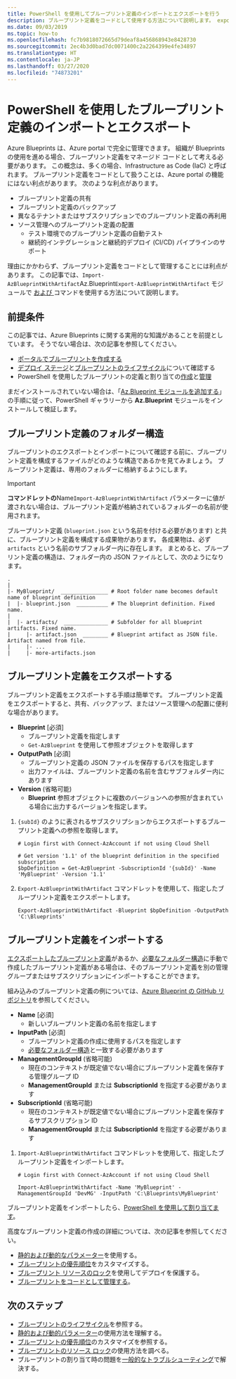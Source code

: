 ```yaml
---
title: PowerShell を使用してブループリント定義のインポートとエクスポートを行う
description: ブループリント定義をコードとして使用する方法について説明します。 export コマンドと import コマンドを使用して、それらの共有、ソース管理、および管理を行います。
ms.date: 09/03/2019
ms.topic: how-to
ms.openlocfilehash: fc7b9818072665d79deaf8a456868943e8428730
ms.sourcegitcommit: 2ec4b3d0bad7dc0071400c2a2264399e4fe34897
ms.translationtype: HT
ms.contentlocale: ja-JP
ms.lasthandoff: 03/27/2020
ms.locfileid: "74873201"
---
```

# <a name="import-and-export-blueprint-definitions-with-powershell"></a>PowerShell を使用したブループリント定義のインポートとエクスポート

Azure Blueprints は、Azure portal で完全に管理できます。 組織が Blueprints の使用を進める場合、ブループリント定義をマネージド コードとして考える必要があります。 この概念は、多くの場合、Infrastructure as Code (IaC) と呼ばれます。 ブループリント定義をコードとして扱うことは、Azure portal の機能にはない利点があります。 次のような利点があります。

- ブループリント定義の共有
- ブループリント定義のバックアップ
- 異なるテナントまたはサブスクリプションでのブループリント定義の再利用
- ソース管理へのブループリント定義の配置
  - テスト環境でのブループリント定義の自動テスト
  - 継続的インテグレーションと継続的デプロイ (CI/CD) パイプラインのサポート

理由にかかわらず、ブループリント定義をコードとして管理することには利点があります。 この記事では、`Import-AzBlueprintWithArtifact`Az.Blueprint`Export-AzBlueprintWithArtifact` モジュールで [ および ](https://powershellgallery.com/packages/Az.Blueprint/) コマンドを使用する方法について説明します。

## <a name="prerequisites"></a>前提条件

この記事では、Azure Blueprints に関する実用的な知識があることを前提としています。 そうでない場合は、次の記事を参照してください。

- [ポータルでブループリントを作成する](../create-blueprint-portal.md)
- [デプロイ ステージ](../concepts/deployment-stages.md)と[ブループリントのライフサイクル](../concepts/lifecycle.md)について確認する
- PowerShell を使用したブループリントの定義と割り当ての[作成](../create-blueprint-powershell.md)と[管理](./manage-assignments-ps.md)

まだインストールされていない場合は、「[Az.Blueprint モジュールを追加する](./manage-assignments-ps.md#add-the-azblueprint-module)」の手順に従って、PowerShell ギャラリーから **Az.Blueprint** モジュールをインストールして検証します。

## <a name="folder-structure-of-a-blueprint-definition"></a>ブループリント定義のフォルダー構造

ブループリントのエクスポートとインポートについて確認する前に、ブループリント定義を構成するファイルがどのような構造であるかを見てみましょう。 ブループリント定義は、専用のフォルダーに格納するようにします。

> [!IMPORTANT]
> **コマンドレットの**Name`Import-AzBlueprintWithArtifact` パラメーターに値が渡されない場合は、ブループリント定義が格納されているフォルダーの名前が使用されます。

ブループリント定義 (`blueprint.json` という名前を付ける必要があります) と共に、ブループリント定義を構成する成果物があります。 各成果物は、必ず `artifacts` という名前のサブフォルダー内に存在します。
まとめると、ブループリント定義の構造は、フォルダー内の JSON ファイルとして、次のようになります。

```text
.
|
|- MyBlueprint/  _______________ # Root folder name becomes default name of blueprint definition
|  |- blueprint.json  __________ # The blueprint definition. Fixed name.
|
|  |- artifacts/  ______________ # Subfolder for all blueprint artifacts. Fixed name.
|     |- artifact.json  ________ # Blueprint artifact as JSON file. Artifact named from file.
|     |- ...
|     |- more-artifacts.json

```

## <a name="export-your-blueprint-definition"></a>ブループリント定義をエクスポートする

ブループリント定義をエクスポートする手順は簡単です。 ブループリント定義をエクスポートすると、共有、バックアップ、またはソース管理への配置に便利な場合があります。

- **Blueprint** [必須]
  - ブループリント定義を指定します
  - `Get-AzBlueprint` を使用して参照オブジェクトを取得します
- **OutputPath** [必須]
  - ブループリント定義の JSON ファイルを保存するパスを指定します
  - 出力ファイルは、ブループリント定義の名前を含むサブフォルダー内にあります
- **Version** (省略可能)
  - **Blueprint** 参照オブジェクトに複数のバージョンへの参照が含まれている場合に出力するバージョンを指定します。

1. `{subId}` のように表されるサブスクリプションからエクスポートするブループリント定義への参照を取得します。

   ```azurepowershell-interactive
   # Login first with Connect-AzAccount if not using Cloud Shell

   # Get version '1.1' of the blueprint definition in the specified subscription
   $bpDefinition = Get-AzBlueprint -SubscriptionId '{subId}' -Name 'MyBlueprint' -Version '1.1'
   ```

1. `Export-AzBlueprintWithArtifact` コマンドレットを使用して、指定したブループリント定義をエクスポートします。

   ```azurepowershell-interactive
   Export-AzBlueprintWithArtifact -Blueprint $bpDefinition -OutputPath 'C:\Blueprints'
   ```

## <a name="import-your-blueprint-definition"></a>ブループリント定義をインポートする

[エクスポートしたブループリント定義](#export-your-blueprint-definition)があるか、[必要なフォルダー構造](#folder-structure-of-a-blueprint-definition)に手動で作成したブループリント定義がある場合は、そのブループリント定義を別の管理グループまたはサブスクリプションにインポートすることができます。

組み込みのブループリント定義の例については、[Azure Blueprint の GitHub リポジトリ](https://github.com/Azure/azure-blueprints/tree/master/samples/builtins)を参照してください。

- **Name** [必須]
  - 新しいブループリント定義の名前を指定します
- **InputPath** [必須]
  - ブループリント定義の作成に使用するパスを指定します
  - [必要なフォルダー構造](#folder-structure-of-a-blueprint-definition)と一致する必要があります
- **ManagementGroupId** (省略可能)
  - 現在のコンテキストが既定値でない場合にブループリント定義を保存する管理グループ ID
  - **ManagementGroupId** または **SubscriptionId** を指定する必要があります
- **SubscriptionId** (省略可能)
  - 現在のコンテキストが既定値でない場合にブループリント定義を保存するサブスクリプション ID
  - **ManagementGroupId** または **SubscriptionId** を指定する必要があります

1. `Import-AzBlueprintWithArtifact` コマンドレットを使用して、指定したブループリント定義をインポートします。

   ```azurepowershell-interactive
   # Login first with Connect-AzAccount if not using Cloud Shell

   Import-AzBlueprintWithArtifact -Name 'MyBlueprint' -ManagementGroupId 'DevMG' -InputPath 'C:\Blueprints\MyBlueprint'
   ```

ブループリント定義をインポートしたら、[PowerShell を使用して割り当てます](./manage-assignments-ps.md#create-blueprint-assignments)。

高度なブループリント定義の作成の詳細については、次の記事を参照してください。

- [静的および動的なパラメーター](../concepts/parameters.md)を使用する。
- [ブループリントの優先順位](../concepts/sequencing-order.md)をカスタマイズする。
- [ブループリント リソースのロック](../concepts/resource-locking.md)を使用してデプロイを保護する。
- [ブループリントをコードとして管理する](https://github.com/Azure/azure-blueprints/blob/master/README.md)。

## <a name="next-steps"></a>次のステップ

- [ブループリントのライフサイクル](../concepts/lifecycle.md)を参照する。
- [静的および動的パラメーター](../concepts/parameters.md)の使用方法を理解する。
- [ブループリントの優先順位](../concepts/sequencing-order.md)のカスタマイズを参照する。
- [ブループリントのリソース ロック](../concepts/resource-locking.md)の使用方法を調べる。
- ブループリントの割り当て時の問題を[一般的なトラブルシューティング](../troubleshoot/general.md)で解決する。